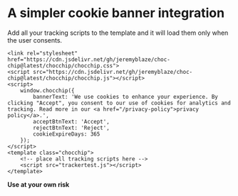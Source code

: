 # A simpler cookie banner integration

Add all your tracking scripts to the template and it will load them only when the user consents.

```
<link rel="stylesheet" href="https://cdn.jsdelivr.net/gh/jeremyblaze/choc-chip@latest/chocchip/chocchip.css">
<script src="https://cdn.jsdelivr.net/gh/jeremyblaze/choc-chip@latest/chocchip/chocchip.js"></script>
<script>
    window.chocchip({
        bannerText: 'We use cookies to enhance your experience. By clicking "Accept", you consent to our use of cookies for analytics and tracking. Read more in our <a href="/privacy-policy">privacy policy</a>.',
        acceptBtnText: 'Accept',
        rejectBtnText: 'Reject',
        cookieExpireDays: 365
    });
</script>
<template class="chocchip">
    <!-- place all tracking scripts here -->
    <script src="trackertest.js"></script>
</template>
```

**Use at your own risk**